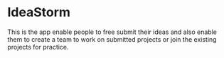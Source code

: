 # IdeaStorm

This is the app enable people to free submit their ideas and also enable them to create a team to work on submitted projects or join the existing projects for practice.
